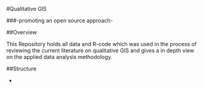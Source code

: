 #Qualitative GIS 

###-promoting an open source approach-

##Overview

This Repository holds all data and R-code which was used in the process of  
reviewing the current literature on qualitative GIS and gives a in depth view 
on the applied data analysis methodology. 

##Structure 

*
